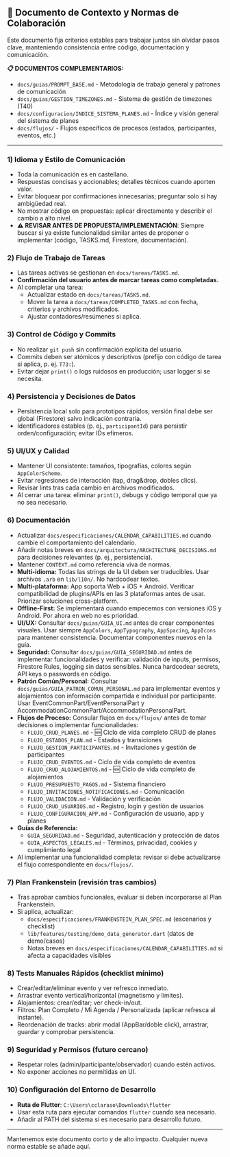 ## 📘 Documento de Contexto y Normas de Colaboración

Este documento fija criterios estables para trabajar juntos sin olvidar pasos clave, manteniendo consistencia entre código, documentación y comunicación.

**📋 DOCUMENTOS COMPLEMENTARIOS:**
- `docs/guias/PROMPT_BASE.md` - Metodología de trabajo general y patrones de comunicación
- `docs/guias/GESTION_TIMEZONES.md` - Sistema de gestión de timezones (T40)
- `docs/configuracion/INDICE_SISTEMA_PLANES.md` - Índice y visión general del sistema de planes
- `docs/flujos/` - Flujos específicos de procesos (estados, participantes, eventos, etc.)

---

### 1) Idioma y Estilo de Comunicación
- Toda la comunicación es en castellano.
- Respuestas concisas y accionables; detalles técnicos cuando aporten valor.
- Evitar bloquear por confirmaciones innecesarias; preguntar solo si hay ambigüedad real.
- No mostrar código en propuestas: aplicar directamente y describir el cambio a alto nivel.
- **⚠️ REVISAR ANTES DE PROPUESTA/IMPLEMENTACIÓN**: Siempre buscar si ya existe funcionalidad similar antes de proponer o implementar (código, TASKS.md, Firestore, documentación).

### 2) Flujo de Trabajo de Tareas
- Las tareas activas se gestionan en `docs/tareas/TASKS.md`.
- **Confirmación del usuario antes de marcar tareas como completadas.**
- Al completar una tarea:
  - Actualizar estado en `docs/tareas/TASKS.md`.
  - Mover la tarea a `docs/tareas/COMPLETED_TASKS.md` con fecha, criterios y archivos modificados.
  - Ajustar contadores/resúmenes si aplica.

### 3) Control de Código y Commits
- No realizar `git push` sin confirmación explícita del usuario.
- Commits deben ser atómicos y descriptivos (prefijo con código de tarea si aplica, p. ej. `T73:`).
- Evitar dejar `print()` o logs ruidosos en producción; usar logger si se necesita.

### 4) Persistencia y Decisiones de Datos
- Persistencia local solo para prototipos rápidos; versión final debe ser global (Firestore) salvo indicación contraria.
- Identificadores estables (p. ej., `participantId`) para persistir orden/configuración; evitar IDs efímeros.

### 5) UI/UX y Calidad
- Mantener UI consistente: tamaños, tipografías, colores según `AppColorScheme`.
- Evitar regresiones de interacción (tap, drag&drop, dobles clics).
- Revisar lints tras cada cambio en archivos modificados.
- Al cerrar una tarea: eliminar `print()`, debugs y código temporal que ya no sea necesario.

### 6) Documentación
- Actualizar `docs/especificaciones/CALENDAR_CAPABILITIES.md` cuando cambie el comportamiento del calendario.
- Añadir notas breves en `docs/arquitectura/ARCHITECTURE_DECISIONS.md` para decisiones relevantes (p. ej., persistencia).
- Mantener `CONTEXT.md` como referencia viva de normas.
- **Multi-idioma:** Todas las strings de la UI deben ser traducibles. Usar archivos `.arb` en `lib/l10n/`. No hardcodear textos.
- **Multi-plataforma:** App soporta Web + iOS + Android. Verificar compatibilidad de plugins/APIs en las 3 plataformas antes de usar. Priorizar soluciones cross-platform.
- **Offline-First:** Se implementará cuando empecemos con versiones iOS y Android. Por ahora en web no es prioridad.
- **UI/UX:** Consultar `docs/guias/GUIA_UI.md` antes de crear componentes visuales. Usar siempre `AppColors`, `AppTypography`, `AppSpacing`, `AppIcons` para mantener consistencia. Documentar componentes nuevos en la guía.
- **Seguridad:** Consultar `docs/guias/GUIA_SEGURIDAD.md` antes de implementar funcionalidades y verificar: validación de inputs, permisos, Firestore Rules, logging sin datos sensibles. Nunca hardcodear secrets, API keys o passwords en código.
- **Patrón Común/Personal:** Consultar `docs/guias/GUIA_PATRON_COMUN_PERSONAL.md` para implementar eventos y alojamientos con información compartida e individual por participante. Usar EventCommonPart/EventPersonalPart y AccommodationCommonPart/AccommodationPersonalPart.
- **Flujos de Proceso:** Consular flujos en `docs/flujos/` antes de tomar decisiones o implementar funcionalidades:
  - `FLUJO_CRUD_PLANES.md` - 🆕 Ciclo de vida completo CRUD de planes
  - `FLUJO_ESTADOS_PLAN.md` - Estados y transiciones
  - `FLUJO_GESTION_PARTICIPANTES.md` - Invitaciones y gestión de participantes
  - `FLUJO_CRUD_EVENTOS.md` - Ciclo de vida completo de eventos
  - `FLUJO_CRUD_ALOJAMIENTOS.md` - 🆕 Ciclo de vida completo de alojamientos
  - `FLUJO_PRESUPUESTO_PAGOS.md` - Sistema financiero
  - `FLUJO_INVITACIONES_NOTIFICACIONES.md` - Comunicación
  - `FLUJO_VALIDACION.md` - Validación y verificación
  - `FLUJO_CRUD_USUARIOS.md` - Registro, login y gestión de usuarios
  - `FLUJO_CONFIGURACION_APP.md` - Configuración de usuario, app y planes
- **Guías de Referencia:**
  - `GUIA_SEGURIDAD.md` - Seguridad, autenticación y protección de datos
  - `GUIA_ASPECTOS_LEGALES.md` - Términos, privacidad, cookies y cumplimiento legal
- Al implementar una funcionalidad completa: revisar si debe actualizarse el flujo correspondiente en `docs/flujos/`.

### 7) Plan Frankenstein (revisión tras cambios)
- Tras aprobar cambios funcionales, evaluar si deben incorporarse al Plan Frankenstein.
- Si aplica, actualizar:
  - `docs/especificaciones/FRANKENSTEIN_PLAN_SPEC.md` (escenarios y checklist)
  - `lib/features/testing/demo_data_generator.dart` (datos de demo/casos)
  - Notas breves en `docs/especificaciones/CALENDAR_CAPABILITIES.md` si afecta a capacidades visibles

### 8) Tests Manuales Rápidos (checklist mínimo)
- Crear/editar/eliminar evento y ver refresco inmediato.
- Arrastrar evento vertical/horizontal (magnetismo y límites).
- Alojamientos: crear/editar; ver check-in/out.
- Filtros: Plan Completo / Mi Agenda / Personalizada (aplicar refresca al instante).
- Reordenación de tracks: abrir modal (AppBar/doble click), arrastrar, guardar y comprobar persistencia.

### 9) Seguridad y Permisos (futuro cercano)
- Respetar roles (admin/participante/observador) cuando estén activos.
- No exponer acciones no permitidas en UI.

### 10) Configuración del Entorno de Desarrollo
- **Ruta de Flutter**: `C:\Users\cclaraso\Downloads\flutter`
- Usar esta ruta para ejecutar comandos `flutter` cuando sea necesario.
- Añadir al PATH del sistema si es necesario para desarrollo futuro.

---

Mantenemos este documento corto y de alto impacto. Cualquier nueva norma estable se añade aquí.


